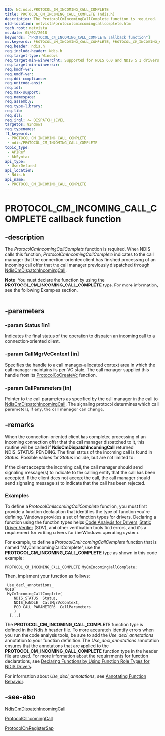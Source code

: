 ```yaml
---
UID: NC:ndis.PROTOCOL_CM_INCOMING_CALL_COMPLETE
title: PROTOCOL_CM_INCOMING_CALL_COMPLETE (ndis.h)
description: The ProtocolCmIncomingCallComplete function is required.
old-location: netvista\protocolcmincomingcallcomplete.htm
tech.root: netvista
ms.date: 05/02/2018
keywords: ["PROTOCOL_CM_INCOMING_CALL_COMPLETE callback function"]
ms.keywords: PROTOCOL_CM_INCOMING_CALL_COMPLETE, PROTOCOL_CM_INCOMING_CALL_COMPLETE callback, ProtocolCmIncomingCallComplete, ProtocolCmIncomingCallComplete callback function [Network Drivers Starting with Windows Vista], condis_call_manager_ref_0760b8c9-29b8-40ff-b8a9-03e4c4f792e2.xml, ndis/ProtocolCmIncomingCallComplete, netvista.protocolcmincomingcallcomplete
req.header: ndis.h
req.include-header: Ndis.h
req.target-type: Windows
req.target-min-winverclnt: Supported for NDIS 6.0 and NDIS 5.1 drivers (see       ProtocolCmIncomingCallComplete (NDIS 5.1)) in Windows Vista. Supported for NDIS 5.1 drivers (see       ProtocolCmIncomingCallComplete (NDIS 5.1)) in Windows XP.
req.target-min-winversvr: 
req.kmdf-ver: 
req.umdf-ver: 
req.ddi-compliance: 
req.unicode-ansi: 
req.idl: 
req.max-support: 
req.namespace: 
req.assembly: 
req.type-library: 
req.lib: 
req.dll: 
req.irql: <= DISPATCH_LEVEL
targetos: Windows
req.typenames: 
f1_keywords:
 - PROTOCOL_CM_INCOMING_CALL_COMPLETE
 - ndis/PROTOCOL_CM_INCOMING_CALL_COMPLETE
topic_type:
 - APIRef
 - kbSyntax
api_type:
 - UserDefined
api_location:
 - Ndis.h
api_name:
 - PROTOCOL_CM_INCOMING_CALL_COMPLETE
---
```


# PROTOCOL_CM_INCOMING_CALL_COMPLETE callback function


## -description

The 
  <i>ProtocolCmIncomingCallComplete</i> function is required. When NDIS calls this function, 
  <i>ProtocolCmIncomingCallComplete</i> indicates to the call manager that the connection-oriented client has
  finished processing of an incoming call offer that the call manager previously dispatched through 
  <a href="/windows-hardware/drivers/ddi/ndis/nf-ndis-ndiscmdispatchincomingcall">
  NdisCmDispatchIncomingCall</a>.
<div class="alert"><b>Note</b>  You must declare the function by using the <b>PROTOCOL_CM_INCOMING_CALL_COMPLETE</b> type.
   For more information, see the following Examples section.</div><div> </div>

## -parameters

### -param Status [in]


Indicates the final status of the operation to dispatch an incoming call to a connection-oriented
     client.

### -param CallMgrVcContext [in]


Specifies the handle to a call manager-allocated context area in which the call manager maintains
     its per-VC state. The call manager supplied this handle from its 
     <a href="/windows-hardware/drivers/ddi/ndis/nc-ndis-protocol_co_create_vc">ProtocolCoCreateVc</a> function.

### -param CallParameters [in]


Pointer to the call parameters as specified by the call manager in the call to 
     <a href="/windows-hardware/drivers/ddi/ndis/nf-ndis-ndiscmdispatchincomingcall">NdisCmDispatchIncomingCall</a>.
     The signaling protocol determines which call parameters, if any, the call manager can change.

## -remarks

When the connection-oriented client has completed processing of an incoming connection offer that the
    call manager dispatched to it, this routine will be called if 
    <b>NdisCmDispatchIncomingCall</b> returned NDIS_STATUS_PENDING. The final status of the incoming call is
    found in 
    <i>Status</i>. Possible values for 
    <i>Status</i> include, but are not limited to:



If the client accepts the incoming call, the call manager should send signaling message(s) to indicate
    to the calling entity that the call has been accepted. If the client does not accept the call, the call
    manager should send signaling message(s) to indicate that the call has been rejected.

<h3><a id="Examples"></a><a id="examples"></a><a id="EXAMPLES"></a>Examples</h3>
To define a <i>ProtocolCmIncomingCallComplete</i> function, you must first provide a function declaration that identifies the type of function you're defining. Windows provides a set of function types for drivers. Declaring a function using the function types helps <a href="/windows-hardware/drivers/devtest/code-analysis-for-drivers">Code Analysis for Drivers</a>, <a href="/windows-hardware/drivers/devtest/static-driver-verifier">Static Driver Verifier</a> (SDV), and other verification tools find errors, and it's a requirement for writing drivers for the Windows operating system.

For example, to define a <i>ProtocolCmIncomingCallComplete</i> function that is named "MyCmIncomingCallComplete", use the <b>PROTOCOL_CM_INCOMING_CALL_COMPLETE</b> type as shown in this code example:


```
PROTOCOL_CM_INCOMING_CALL_COMPLETE MyCmIncomingCallComplete;
```

Then, implement your function as follows:


```
_Use_decl_annotations_
VOID
 MyCmIncomingCallComplete(
    NDIS_STATUS  Status,
    NDIS_HANDLE  CallMgrVcContext,
    PCO_CALL_PARAMETERS  CallParameters
    )
  {...}
```

The <b>PROTOCOL_CM_INCOMING_CALL_COMPLETE</b> function type is defined in the Ndis.h header file. To more accurately identify errors when you run the code analysis tools, be sure to add the _Use_decl_annotations_ annotation to your function definition.  The _Use_decl_annotations_ annotation ensures that the annotations that are applied to the <b>PROTOCOL_CM_INCOMING_CALL_COMPLETE</b> function type in the header file are used.  For more information about the requirements for function declarations, see <a href="/windows-hardware/drivers/devtest/declaring-functions-by-using-function-role-types-for-ndis-drivers">Declaring Functions by Using Function Role Types for NDIS Drivers</a>.

For information about  _Use_decl_annotations_, see <a href="/visualstudio/code-quality/annotating-function-behavior">Annotating Function Behavior</a>.

## -see-also

<a href="/windows-hardware/drivers/ddi/ndis/nf-ndis-ndiscmdispatchincomingcall">NdisCmDispatchIncomingCall</a>



<a href="/windows-hardware/drivers/ddi/ndis/nc-ndis-protocol_cl_incoming_call">ProtocolClIncomingCall</a>



<a href="/windows-hardware/drivers/ddi/ndis/nc-ndis-protocol_cm_reg_sap">ProtocolCmRegisterSap</a>

